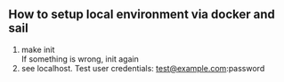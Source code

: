 ## How to setup local environment via docker and sail
1. make init  
   If something is wrong, init again
2. see localhost. Test user credentials: test@example.com:password
